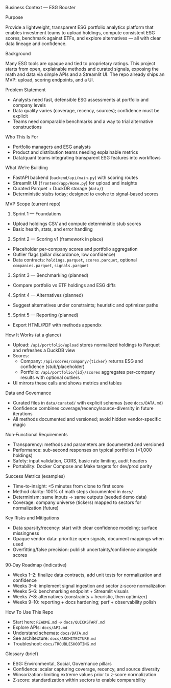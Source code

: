 Business Context — ESG Booster

Purpose

Provide a lightweight, transparent ESG portfolio analytics platform that enables investment teams to upload holdings, compute consistent ESG scores, benchmark against ETFs, and explore alternatives — all with clear data lineage and confidence.

Background

Many ESG tools are opaque and tied to proprietary ratings. This project starts from open, explainable methods and curated signals, exposing the math and data via simple APIs and a Streamlit UI. The repo already ships an MVP: upload, scoring endpoints, and a UI.

Problem Statement

- Analysts need fast, defensible ESG assessments at portfolio and company levels
- Data quality varies (coverage, recency, sources); confidence must be explicit
- Teams need comparable benchmarks and a way to trial alternative constructions

Who This Is For

- Portfolio managers and ESG analysts
- Product and distribution teams needing explainable metrics
- Data/quant teams integrating transparent ESG features into workflows

What We’re Building

- FastAPI backend (`backend/api/main.py`) with scoring routes
- Streamlit UI (`frontend/app/Home.py`) for upload and insights
- Curated Parquet + DuckDB storage (`data/`)
- Deterministic stubs today; designed to evolve to signal-based scores

MVP Scope (current repo)

1) Sprint 1 — Foundations
- Upload holdings CSV and compute deterministic stub scores
- Basic health, stats, and error handling

2) Sprint 2 — Scoring v1 (framework in place)
- Placeholder per-company scores and portfolio aggregation
- Outlier flags (pillar discordance, low confidence)
- Data contracts: `holdings.parquet`, `scores.parquet`, optional `companies.parquet`, `signals.parquet`

3) Sprint 3 — Benchmarking (planned)
- Compare portfolio vs ETF holdings and ESG diffs

4) Sprint 4 — Alternatives (planned)
- Suggest alternatives under constraints; heuristic and optimizer paths

5) Sprint 5 — Reporting (planned)
- Export HTML/PDF with methods appendix

How It Works (at a glance)

- Upload: `/api/portfolio/upload` stores normalized holdings to Parquet and refreshes a DuckDB view
- Scores:
  - Company: `/api/scores/company/{ticker}` returns ESG and confidence (stub/placeholder)
  - Portfolio: `/api/portfolio/{id}/scores` aggregates per-company results with optional outliers
- UI mirrors these calls and shows metrics and tables

Data and Governance

- Curated files in `data/curated/` with explicit schemas (see `docs/DATA.md`)
- Confidence combines coverage/recency/source-diversity in future iterations
- All methods documented and versioned; avoid hidden vendor-specific magic

Non‑Functional Requirements

- Transparency: methods and parameters are documented and versioned
- Performance: sub-second responses on typical portfolios (<1,000 holdings)
- Safety: input validation, CORS, basic rate limiting, audit headers
- Portability: Docker Compose and Make targets for dev/prod parity

Success Metrics (examples)

- Time-to-insight: <5 minutes from clone to first score
- Method clarity: 100% of math steps documented in `docs/`
- Determinism: same inputs → same outputs (seeded demo data)
- Coverage: company universe (tickers) mapped to sectors for normalization (future)

Key Risks and Mitigations

- Data sparsity/recency: start with clear confidence modeling; surface missingness
- Opaque vendor data: prioritize open signals, document mappings when used
- Overfitting/false precision: publish uncertainty/confidence alongside scores

90‑Day Roadmap (indicative)

- Weeks 1–2: finalize data contracts, add unit tests for normalization and confidence
- Weeks 3–4: implement signal ingestion and sector z‑score normalization
- Weeks 5–6: benchmarking endpoint + Streamlit visuals
- Weeks 7–8: alternatives (constraints + heuristic, then optimizer)
- Weeks 9–10: reporting + docs hardening; perf + observability polish

How To Use This Repo

- Start here: `README.md` → `docs/QUICKSTART.md`
- Explore APIs: `docs/API.md`
- Understand schemas: `docs/DATA.md`
- See architecture: `docs/ARCHITECTURE.md`
- Troubleshoot: `docs/TROUBLESHOOTING.md`

Glossary (brief)

- ESG: Environmental, Social, Governance pillars
- Confidence: scalar capturing coverage, recency, and source diversity
- Winsorization: limiting extreme values prior to z‑score normalization
- Z‑score: standardization within sectors to enable comparability


